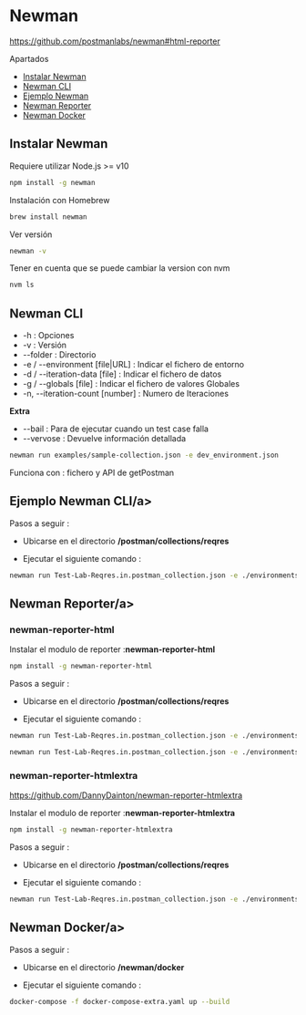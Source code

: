 # Newman

https://github.com/postmanlabs/newman#html-reporter

Apartados

- [Instalar Newman](#instalar-newman)
- [Newman CLI](#newman-cli)
- [Ejemplo Newman](#newman-ejemplo)
- [Newman Reporter](#newman-reporter)
- [Newman Docker](#newman-docker)



## <a name="instalar-newman">Instalar Newman</a>

Requiere utilizar Node.js >= v10

```bash
npm install -g newman
```

Instalación con Homebrew

```bash
brew install newman
```

Ver versión

```bash
newman -v
```

Tener en cuenta que se puede cambiar la version con nvm

```bash
nvm ls
```




## <a name="newman-cli">Newman CLI</a>

* -h : Opciones
* -v : Versión
* --folder : Directorio
* -e / --environment [file|URL] : Indicar el fichero de entorno
* -d / --iteration-data [file] : Indicar el fichero de datos
* -g / --globals [file] : Indicar el fichero de valores Globales
* -n, --iteration-count [number] : Numero de Iteraciones

**Extra**

* --bail : Para de ejecutar cuando un test case falla
* --vervose : Devuelve información detallada

```bash
newman run examples/sample-collection.json -e dev_environment.json
```

Funciona con : fichero y API de getPostman








## <a name="newman-cli">Ejemplo Newman CLI/a>

Pasos a seguir :

* Ubicarse en el directorio **/postman/collections/reqres**

* Ejecutar el siguiente comando :

```bash
newman run Test-Lab-Reqres.in.postman_collection.json -e ./environments/Test-Lab-Environment.postman_environment.json 
```





## <a name="newman-reporter">Newman Reporter/a>



### newman-reporter-html

Instalar el modulo de reporter :**newman-reporter-html**

```bash
npm install -g newman-reporter-html
```

Pasos a seguir :

* Ubicarse en el directorio **/postman/collections/reqres**

* Ejecutar el siguiente comando :

```bash
newman run Test-Lab-Reqres.in.postman_collection.json -e ./environments/Test-Lab-Environment.postman_environment.json -r html,cli 

newman run Test-Lab-Reqres.in.postman_collection.json -e ./environments/Test-Lab-Environment.postman_environment.json -r html,cli --reporter-html-export ./reports/result.html
```



### newman-reporter-htmlextra

https://github.com/DannyDainton/newman-reporter-htmlextra

Instalar el modulo de reporter :**newman-reporter-htmlextra**

```bash
npm install -g newman-reporter-htmlextra
```

Pasos a seguir :

* Ubicarse en el directorio **/postman/collections/reqres**

* Ejecutar el siguiente comando :

```bash
newman run Test-Lab-Reqres.in.postman_collection.json -e ./environments/Test-Lab-Environment.postman_environment.json -r htmlextra --reporter-htmlextra-export ./reports/result-extra.html
```





## <a name="newman-docker">Newman Docker/a>

Pasos a seguir :

* Ubicarse en el directorio **/newman/docker**

* Ejecutar el siguiente comando :

```bash
docker-compose -f docker-compose-extra.yaml up --build
```
